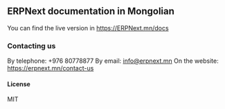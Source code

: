 ## ERPNext documentation in Mongolian

You can find the live version in https://ERPNext.mn/docs

### Contacting us

By telephone: 	+976 80778877
By email: 		info@erpnext.mn
On the website:	https://erpnext.mn/contact-us

#### License

MIT